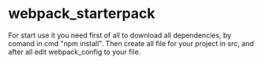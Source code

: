 # webpack_starterpack
For start use it you need first of all to download all dependencies, by comand in cmd "npm install". Then create all file for your project in src, and after all edit webpack_config to your file.
